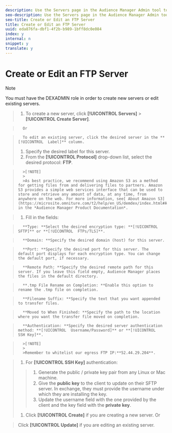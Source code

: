 ```yaml
---
description: Use the Servers page in the Audience Manager Admin tool to create a new FTP server or to edit an existing server.
seo-description: Use the Servers page in the Audience Manager Admin tool to create a new FTP server or to edit an existing server.
seo-title: Create or Edit an FTP Server
title: Create or Edit an FTP Server
uuid: eda876fa-dbf1-4f2b-b989-1bff8dc0e084
index: y
internal: n
snippet: y
translate: y
---
```


# Create or Edit an FTP Server


>[!NOTE]
>
>You must have the DEXADMIN role in order to create new servers or edit existing servers.



>1. To create a new server, click **[!UICONTROL  Servers]** > **[!UICONTROL  Create Server]**.

>       Or 

>       To edit an existing server, click the desired server in the **[!UICONTROL  Label]** column. 
>1. Specify the desired label for this server.
>1. From the **[!UICONTROL  Protocol]** drop-down list, select the desired protocol: **FTP**.


>       >[!NOTE]
>       >
>       >As best practice, we recommend using Amazon S3 as a method for getting files from and delivering files to partners. Amazon S3 provides a simple web services interface that can be used to store and retrieve any amount of data, at any time, from anywhere on the web. For more information, see[ About Amazon S3](https://microsite.omniture.com/t2/help/en_US/demdex/index.html#About_Amazon_S3) in the *Audience Manager Product Documentation*. 

>1. Fill in the fields:

>       **Type: **Select the desired encryption type: **[!UICONTROL  SFTP]** or **[!UICONTROL  FTPs/TLS]**. 

>       **Domain: **Specify the desired domain (host) for this server. 

>       **Port: **Specify the desired port for this server. The default port displays for each encryption type. You can change the default port, if necessary. 

>       **Remote Path: **Specify the desired remote path for this server. If you leave this field empty, Audience Manager places the files in the default directory. 

>       **.tmp File Rename on Completion: **Enable this option to rename the .tmp file on completion. 

>       **Filename Suffix: **Specify the text that you want appended to transfer files. 

>       **Moved to When Finished: **Specify the path to the location where you want the transfer file moved on completion. 

>       **Authentication: **Specify the desired server authentication method: **[!UICONTROL  Username/Password]** or **[!UICONTROL  SSH Key]**. 


>       >[!NOTE]
>       >
>       >Remember to whitelist our egress FTP IP:**52.44.29.204**. 

>1. For **[!UICONTROL  SSH Key]** authentication:
>   >1. Generate the public / private key pair from any Linux or Mac machine.
>   >1. Give the **public key** to the client to update on their SFTP server. In exchange, they must provide the username under which they are installing the key.
>   >1. Update the username field with the one provided by the client and the key field with the **private key**.
>1. Click **[!UICONTROL  Create]** if you are creating a new server.
>   Or 

>   Click **[!UICONTROL  Update]** if you are editing an existing server. 
>
